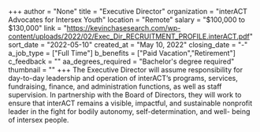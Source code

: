 +++
author = "None"
title = "Executive Director"
organization = "interACT Advocates for Intersex Youth"
location = "Remote"
salary = "$100,000 to $130,000"
link = "https://kevinchasesearch.com/wp-content/uploads/2022/02/Exec_Dir_RECRUITMENT_PROFILE.interACT.pdf"
sort_date = "2022-05-10"
created_at = "May 10, 2022"
closing_date = "-"
a_job_type = ["Full Time"]
b_benefits = ["Paid Vacation","Retirement"]
c_feedback = ""
aa_degrees_required = "Bachelor's degree required"
thumbnail = ""
+++
The Executive Director will assume responsibility for day-to-day leadership and operation of interACT’s programs, services, fundraising, finance, and administration functions, as well as staff supervision. In partnership with the Board of Directors, they will work to ensure that interACT remains a visible, impactful, and sustainable nonprofit leader in the fight for bodily autonomy, self-determination, and well- being of intersex people.